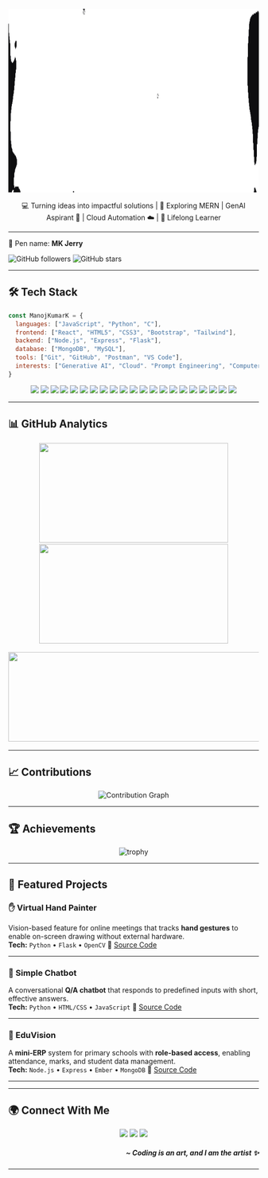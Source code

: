 <p align="center">
  <img src="Name-Logo.gif" alt="Typing Animation Banner" width="1584" height="369"/>
</p>



<p align="center">
💻 Turning ideas into impactful solutions | 🌱 Exploring MERN | GenAI Aspirant 🤖 | Cloud Automation ☁️
 | 🚀 Lifelong Learner  
</em>
</p>


---

🔹 Pen name: **MK Jerry** <br>

![GitHub followers](https://img.shields.io/github/followers/mkjerry-jr?style=social)
![GitHub stars](https://img.shields.io/github/stars/mkjerry-jr?style=social)


---

## 🛠️ Tech Stack
```js
const ManojKumarK = {
  languages: ["JavaScript", "Python", "C"],
  frontend: ["React", "HTML5", "CSS3", "Bootstrap", "Tailwind"],
  backend: ["Node.js", "Express", "Flask"],
  database: ["MongoDB", "MySQL"],
  tools: ["Git", "GitHub", "Postman", "VS Code"],
  interests: ["Generative AI", "Cloud". "Prompt Engineering", "Computer Vision", "Automation"]
}

````
<p align="center">
  <!-- Languages -->
  <img src="https://img.shields.io/badge/JavaScript-F7DF1E?style=for-the-badge&logo=javascript&logoColor=black"/>
  <img src="https://img.shields.io/badge/Python-3776AB?style=for-the-badge&logo=python&logoColor=white"/>
 <img src="https://img.shields.io/badge/C-00599C?style=for-the-badge&logo=c&logoColor=white"/>
  
  
  <!-- Frontend -->
  <img src="https://img.shields.io/badge/HTML5-E34F26?style=for-the-badge&logo=html5&logoColor=white"/>
  <img src="https://img.shields.io/badge/CSS3-1572B6?style=for-the-badge&logo=css3&logoColor=white"/>
  <img src="https://img.shields.io/badge/React-61DAFB?style=for-the-badge&logo=react&logoColor=black"/>
  <img src="https://img.shields.io/badge/Bootstrap-7952B3?style=for-the-badge&logo=bootstrap&logoColor=white"/>
  <img src="https://img.shields.io/badge/TailwindCSS-06B6D4?style=for-the-badge&logo=tailwind-css&logoColor=white"/>
  
  <!-- Backend -->
  <img src="https://img.shields.io/badge/Node.js-339933?style=for-the-badge&logo=node.js&logoColor=white"/>
  <img src="https://img.shields.io/badge/Express-000000?style=for-the-badge&logo=express&logoColor=white"/>
  <img src="https://img.shields.io/badge/Flask-000000?style=for-the-badge&logo=flask&logoColor=white"/>
  
  <!-- Database -->
  <img src="https://img.shields.io/badge/MongoDB-47A248?style=for-the-badge&logo=mongodb&logoColor=white"/>
  <img src="https://img.shields.io/badge/MySQL-003B57?style=for-the-badge&logo=mysql&logoColor=white"/>
  
  <!-- Tools & Interests -->
  <img src="https://img.shields.io/badge/Git-F05032?style=for-the-badge&logo=git&logoColor=white"/>
  <img src="https://img.shields.io/badge/GitHub-181717?style=for-the-badge&logo=github&logoColor=white"/>
  <img src="https://img.shields.io/badge/Postman-FF6C37?style=for-the-badge&logo=postman&logoColor=white"/>
  <img src="https://img.shields.io/badge/VSCode-007ACC?style=for-the-badge&logo=visual-studio-code&logoColor=white"/>
  <img src="https://img.shields.io/badge/Generative%20AI-00FFFF?style=for-the-badge&logo=openai&logoColor=black"/>
  <img src="https://img.shields.io/badge/Prompt%20Engineering-FF00FF?style=for-the-badge&logo=gitlab&logoColor=white"/>
  <img src="https://img.shields.io/badge/Computer%20Vision-FFD700?style=for-the-badge&logo=opencv&logoColor=black"/>
  <img src="https://img.shields.io/badge/Automation-32CD32?style=for-the-badge&logo=robotframework&logoColor=white"/>
</p>

---

## 📊 GitHub Analytics


<!-- Top Row: GitHub Stats + Top Languages -->
<p align="center">
  <img src="https://github-readme-stats.vercel.app/api?username=mkjerry-jr&show_icons=true&hide_title=true&count_private=true&hide_border=true&bg_color=000000&title_color=00BFFF&icon_color=00BFFF&text_color=FFFFFF" height="200" width="380"/>
  <img src="https://github-readme-stats.vercel.app/api/top-langs/?username=mkjerry-jr&layout=compact&theme=dark&hide_border=true" height="200" width="380"/>
</p>

<!-- Bottom Row: Streak Stats full width -->
<p align="center">
  <img src="https://streak-stats.demolab.com?user=mkjerry-jr&theme=dark&hide_border=true&border_radius=15&background=0d1117&fire=00FFFF&currStreakNum=00FFFF&sideNums=00FFFF&currStreakLabel=00FFFF" height="180" width="780"/>
</p>


---

## 📈 Contributions

<p align="center">
  <img src="https://github-readme-activity-graph.vercel.app/graph?username=mkjerry-jr&bg_color=000000&color=00BFFF&line=00BFFF&point=00BFFF&area=true&hide_border=true" alt="Contribution Graph" width="1200" height="580"/>
</p>


---

## 🏆 Achievements

<p align="center">
  <img src="https://github-profile-trophy.vercel.app/?username=Mkjerry-jr&theme=onedark&row=1&column=6" alt="trophy" />
</p>

---

## 📌 Featured Projects

### ✋ Virtual Hand Painter

Vision-based feature for online meetings that tracks **hand gestures** to enable on-screen drawing without external hardware.<br>
**Tech:** `Python` • `Flask` • `OpenCV`
🔗 [Source Code](https://github.com/Mkjerry-jr/virtual-painter-web)

---

### 💬 Simple Chatbot

A conversational **Q/A chatbot** that responds to predefined inputs with short, effective answers.<br>
**Tech:** `Python` • `HTML/CSS` • `JavaScript`
🔗 [Source Code](https://github.com/Mkjerry-jr/Chatbot) 

---

### 🏫 EduVision

A **mini-ERP** system for primary schools with **role-based access**, enabling attendance, marks, and student data management.<br>
**Tech:** `Node.js` • `Express` • `Ember` • `MongoDB`
🔗 [Source Code](https://github.com/Mkjerry-jr/eduvision_new)

---


---

## 🌍 Connect With Me

<p align="center">
  <a href="https://mkjerry.netlify.app"><img src="https://img.shields.io/badge/Portfolio-000?style=for-the-badge&logo=vercel&logoColor=white"></a>
  <a href="https://www.linkedin.com/in/manoj-kumar-k-27b338250"><img src="https://img.shields.io/badge/LinkedIn-blue?style=for-the-badge&logo=linkedin&logoColor=white"></a>
  <a href="mailto:mkjerry.dev@gamil.com"><img src="https://img.shields.io/badge/Email-D14836?style=for-the-badge&logo=gmail&logoColor=white"></a>
</p>


<h5 align="right"> ~ Coding is an art, and I am the artist ✨</h5>





---
